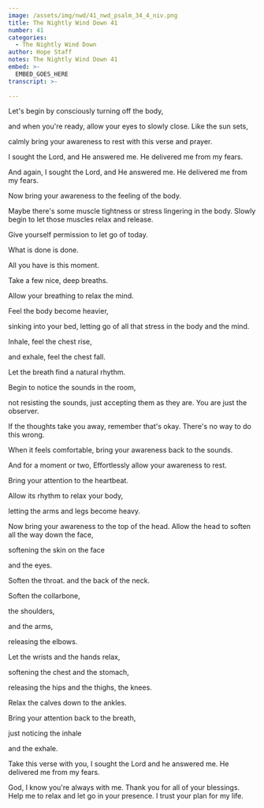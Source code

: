 ```yaml
---
image: /assets/img/nwd/41_nwd_psalm_34_4_niv.png
title: The Nightly Wind Down 41
number: 41
categories:
  - The Nightly Wind Down
author: Hope Staff
notes: The Nightly Wind Down 41
embed: >-
  EMBED_GOES_HERE
transcript: >-
  
---
```

Let's begin by consciously turning off the body,

and when you're ready, allow your eyes to slowly close. Like the sun sets,

calmly bring your awareness to rest with this verse and prayer.

I sought the Lord, and He answered me. He delivered me from my fears.

And again, I sought the Lord, and He answered me. He delivered me from my fears.

Now bring your awareness to the feeling of the body.

Maybe there's some muscle tightness or stress lingering in the body. Slowly begin to let those muscles relax and release.

Give yourself permission to let go of today.

What is done is done.

All you have is this moment.

Take a few nice, deep breaths.

Allow your breathing to relax the mind.

Feel the body become heavier,

sinking into your bed, letting go of all that stress in the body and the mind.

Inhale, feel the chest rise,

and exhale, feel the chest fall.

Let the breath find a natural rhythm.

Begin to notice the sounds in the room,

not resisting the sounds, just accepting them as they are. You are just the observer.

If the thoughts take you away, remember that's okay. There's no way to do this wrong.

When it feels comfortable, bring your awareness back to the sounds.

And for a moment or two, Effortlessly allow your awareness to rest.

Bring your attention to the heartbeat.

Allow its rhythm to relax your body,

letting the arms and legs become heavy.

Now bring your awareness to the top of the head. Allow the head to soften all the way down the face,

softening the skin on the face

and the eyes.

Soften the throat. and the back of the neck.

Soften the collarbone,

the shoulders,

and the arms,

releasing the elbows.

Let the wrists and the hands relax,

softening the chest and the stomach,

releasing the hips and the thighs, the knees.

Relax the calves down to the ankles.

Bring your attention back to the breath,

just noticing the inhale

and the exhale.

Take this verse with you, I sought the Lord and he answered me. He delivered me from my fears.

God, I know you're always with me. Thank you for all of your blessings. Help me to relax and let go in your presence. I trust your plan for my life.

